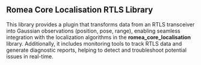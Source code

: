 ## Romea Core Localisation RTLS Library

This library provides a plugin that transforms data from an RTLS transceiver into Gaussian observations (position, pose, range), enabling seamless integration with the localization algorithms in the **romea_core_localisation** library. Additionally, it includes monitoring tools to track RTLS data and generate diagnostic reports, helping to detect and troubleshoot potential issues in real-time.